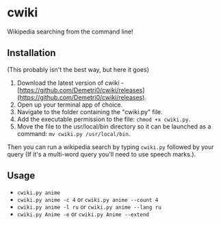 # cwiki
Wikipedia searching from the command line!

## Installation
(This probably isn't the best way, but here it goes)

1. Download the latest version of cwiki - [https://github.com/Demetri0/cwiki/releases](https://github.com/Demetri0/cwiki/releases).
2. Open up your terminal app of choice.
3. Navigate to the folder containing the "cwiki.py" file.
4. Add the executable permission to the file: `chmod +x cwiki.py`.
5. Move the file to the usr/local/bin directory so it can be launched as a command: `mv cwiki.py /usr/local/bin`.

Then you can run a wikipedia search by typing `cwiki.py` followed by your query (If it's a multi-word query you'll need to use speech marks.). 

## Usage
- `cwiki.py anime`
- `cwiki.py anime -c 4` or `cwiki.py anime --count 4`
- `cwiki.py anime -l ru` or `cwiki.py anime --lang ru`
- `cwiki.py Anime -e` or `cwiki.py Anime --extend`
